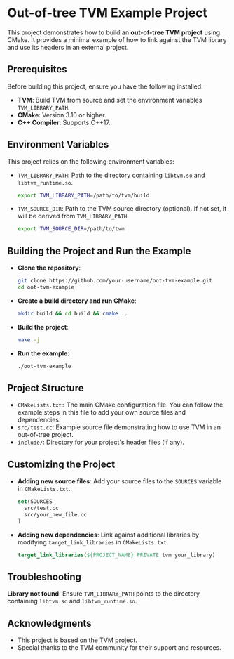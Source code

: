 # Out-of-tree TVM Example Project

This project demonstrates how to build an **out-of-tree TVM project** using CMake. It provides a minimal example of how to link against the TVM library and use its headers in an external project.

## Prerequisites

Before building this project, ensure you have the following installed:

- **TVM**: Build TVM from source and set the environment variables `TVM_LIBRARY_PATH`.
- **CMake**: Version 3.10 or higher.
- **C++ Compiler**: Supports C++17.

## Environment Variables

This project relies on the following environment variables:

- `TVM_LIBRARY_PATH`: Path to the directory containing `libtvm.so` and `libtvm_runtime.so`.
  ```bash
  export TVM_LIBRARY_PATH=/path/to/tvm/build
  ```

- `TVM_SOURCE_DIR`: Path to the TVM source directory (optional). If not set, it will be derived from `TVM_LIBRARY_PATH`.
  ```bash
  export TVM_SOURCE_DIR=/path/to/tvm
  ```

## Building the Project and Run the Example

- **Clone the repository**:
  ```bash
  git clone https://github.com/your-username/oot-tvm-example.git
  cd oot-tvm-example
  ```

- **Create a build directory and run CMake**:
  ```bash
  mkdir build && cd build && cmake ..
  ```

- **Build the project**:
  ```bash
  make -j
  ```

- **Run the example**:
  ```bash
  ./oot-tvm-example
  ```

## Project Structure

- `CMakeLists.txt:` The main CMake configuration file. You can follow the example steps in this file to add your own source files and dependencies.
- `src/test.cc`: Example source file demonstrating how to use TVM in an out-of-tree project.
- `include/`: Directory for your project's header files (if any).

## Customizing the Project

- **Adding new source files**: Add your source files to the `SOURCES` variable in `CMakeLists.txt`.
  ```cmake
  set(SOURCES
    src/test.cc
    src/your_new_file.cc
  )
  ```

- **Adding new dependencies**: Link against additional libraries by modifying `target_link_libraries` in `CMakeLists.txt`.
  ```cmake
  target_link_libraries(${PROJECT_NAME} PRIVATE tvm your_library)
  ```

## Troubleshooting

**Library not found**: Ensure `TVM_LIBRARY_PATH` points to the directory containing `libtvm.so` and `libtvm_runtime.so`.

## Acknowledgments

* This project is based on the TVM project.
* Special thanks to the TVM community for their support and resources.
